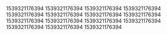 1539321176394
1539321176394
1539321176394
1539321176394
1539321176394
1539321176394
1539321176394
1539321176394
1539321176394
1539321176394
1539321176394
1539321176394
1539321176394
1539321176394
1539321176394